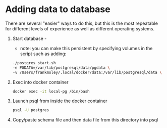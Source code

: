 # Adding data to database

There are several "easier" ways to do this, but this is the most repeatable for different levels of experience as well as different operating systems.

1. Start database -
   - note: you can make this persistent by specifying volumes in the script such as adding:
   ```bash
   ./postgres_start.sh
   -e PGDATA=/var/lib/postgresql/data/pgdata \
   -v /Users/frankmoley/.local/docker/data:/var/lib/postgresql/data \
   ```

2. Exec into docker container
   ```bash
   docker exec -it local-pg /bin/bash
   ```

3. Launch psql from inside the docker container
   ```bash
   psql -U postgres
   ```
4. Copy/paste schema file and then data file from this directory into psql
